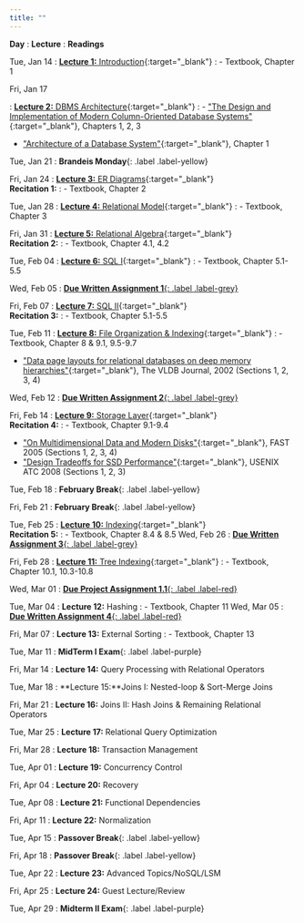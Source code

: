 ```yaml
---
title: ""
---
```


**Day**
: **Lecture**
    : **Readings**

Tue, Jan 14
: [**Lecture 1:** Introduction](https://piazza.com/class_profile/get_resource/m5be2anlyef17z/m5wrfi0b3affc){:target="_blank"}
    : - Textbook, Chapter 1

Fri, Jan 17

: [**Lecture 2:** DBMS Architecture](https://piazza.com/class_profile/get_resource/m5be2anlyef17z/m611ntewxxe1ke){:target="_blank"}
    : - ["The Design and Implementation of Modern Column-Oriented Database Systems"](https://stratos.seas.harvard.edu/sites/g/files/omnuum4611/files/stratos/files/columnstoresfntdbs.pdf){:target="_blank"}, Chapters 1, 2, 3
- ["Architecture of a Database System"](https://dsf.berkeley.edu/papers/fntdb07-architecture.pdf){:target="_blank"}, Chapter 1

Tue, Jan 21
: **Brandeis Monday**{: .label .label-yellow}

Fri, Jan 24
: [**Lecture 3:** ER Diagrams](https://piazza.com/class_profile/get_resource/m5be2anlyef17z/m6b1ng0l74e22u){:target="_blank"} <br> **Recitation 1:** <a title="Recitation slides" href="https://piazza.com/class_profile/get_resource/m5be2anlyef17z/m6bpprpal2j54q" target="_blank"><span class="slides-icon"></span></a>
    : - Textbook, Chapter 2

Tue, Jan 28
: [**Lecture 4:** Relational Model](https://piazza.com/class_profile/get_resource/m5be2anlyef17z/m6gr1jot1ldxu){:target="_blank"}
    : - Textbook, Chapter 3
    
Fri, Jan 31
: [**Lecture 5:** Relational Algebra](https://piazza.com/class_profile/get_resource/m5be2anlyef17z/m6l1lucc783330){:target="_blank"} <br> **Recitation 2:** <a title="Recitation slides" href="https://piazza.com/class_profile/get_resource/m5be2anlyef17z/m6lgbkslkx44ed" target="_blank"><span class="slides-icon"></span></a>
    : - Textbook, Chapter 4.1, 4.2

Tue, Feb 04
: [**Lecture 6:** SQL I](https://piazza.com/class_profile/get_resource/m5be2anlyef17z/m6qripbn9gg3af){:target="_blank"}
    : - Textbook, Chapter 5.1-5.5

Wed, Feb 05
: [**Due Written Assignment 1**{: .label .label-grey}](/COSI-127B/assignments)

Fri, Feb 07
: [**Lecture 7:** SQL II](https://piazza.com/class_profile/get_resource/m5be2anlyef17z/m6v1wy2aqg029d){:target="_blank"} <br> **Recitation 3:** <a title="Recitation slides" href="https://piazza.com/class_profile/get_resource/m5be2anlyef17z/m6vmbasnvb321w" target="_blank"><span class="slides-icon"></span></a>
    : - Textbook, Chapter 5.1-5.5

Tue, Feb 11
: [**Lecture 8:** File Organization & Indexing](https://piazza.com/class_profile/get_resource/m5be2anlyef17z/m70rrfsiyx32u4){:target="_blank"}
    : - Textbook, Chapter 8 & 9.1, 9.5-9.7
- ["Data page layouts for relational databases on deep memory hierarchies"](https://research.cs.wisc.edu/multifacet/papers/vldbj02_pax.pdf){:target="_blank"}, The VLDB Journal, 2002 (Sections 1, 2, 3, 4)

Wed, Feb 12
: [**Due Written Assignment 2**{: .label .label-grey}](/COSI-127B/assignments)

Fri, Feb 14
: [**Lecture 9:** Storage Layer](https://piazza.com/class_profile/get_resource/m5be2anlyef17z/m7520vdta3424e){:target="_blank"} <br> **Recitation 4:** <a title="Recitation slides" href="https://piazza.com/class_profile/get_resource/m5be2anlyef17z/m75828t5dt75lv" target="_blank"><span class="slides-icon"></span></a>
    : - Textbook, Chapter 9.1-9.4
- ["On Multidimensional Data and Modern Disks"](https://www.usenix.org/legacy/events/fast05/tech/schlosser/schlosser.pdf){:target="_blank"}, FAST 2005 (Sections 1, 2, 3, 4)
- ["Design Tradeoffs for SSD Performance"](https://www.usenix.org/legacy/events/usenix08/tech/full_papers/agrawal/agrawal_html/index.html){:target="_blank"}, USENIX ATC 2008 (Sections 1, 2, 3)

Tue, Feb 18
: **February Break**{: .label .label-yellow}

Fri, Feb 21
: **February Break**{: .label .label-yellow}

Tue, Feb 25
: [**Lecture 10:** Indexing](https://piazza.com/class_profile/get_resource/m5be2anlyef17z/m7p2fmqs1qm3kl){:target="_blank"}  <br> **Recitation 5:** <a title="Recitation slides" href="https://piazza.com/class_profile/get_resource/m5be2anlyef17z/m7p80n41wzq2b" target="_blank"><span class="slides-icon"></span></a>
    : - Textbook, Chapter 8.4 & 8.5
Wed, Feb 26
: [**Due Written Assignment 3**{: .label .label-grey}](/COSI-127B/assignments)

Fri, Feb 28
: [**Lecture 11:** Tree Indexing](https://piazza.com/class_profile/get_resource/m5be2anlyef17z/m7p27cwkdfr1n5){:target="_blank"} 
    : - Textbook, Chapter 10.1, 10.3-10.8

Wed, Mar 01
: [**Due Project Assignment 1.1**{: .label .label-red}](/COSI-127B/assignments)

Tue, Mar 04
: **Lecture 12:** Hashing
    : - Textbook, Chapter 11
Wed, Mar 05
: [**Due Written Assignment 4**{: .label .label-red}](/COSI-127B/assignments)

Fri, Mar 07
: **Lecture 13:** External Sorting
    : - Textbook, Chapter 13

Tue, Mar 11
: **MidTerm I Exam**{: .label .label-purple}

Fri, Mar 14
: **Lecture 14:** Query Processing with Relational Operators

Tue, Mar 18
: **Lecture 15:**Joins I: Nested-loop & Sort-Merge Joins

Fri, Mar 21
: **Lecture 16:** Joins II: Hash Joins & Remaining Relational Operators

Tue, Mar 25
: **Lecture 17:** Relational Query Optimization

Fri, Mar 28
: **Lecture 18:** Transaction Management

Tue, Apr 01
: **Lecture 19:** Concurrency Control

Fri, Apr 04
: **Lecture 20:** Recovery

Tue, Apr 08
: **Lecture 21:** Functional Dependencies

Fri, Apr 11
: **Lecture 22:** Normalization

Tue, Apr 15
: **Passover Break**{: .label .label-yellow}

Fri, Apr 18
: **Passover Break**{: .label .label-yellow}

Tue, Apr 22
: **Lecture 23:** Advanced Topics/NoSQL/LSM

Fri, Apr 25
: **Lecture 24:** Guest Lecture/Review

Tue, Apr 29
: **Midterm II Exam**{: .label .label-purple}
